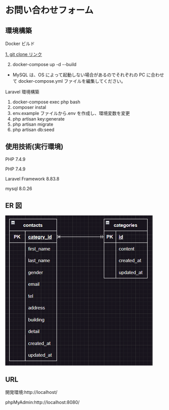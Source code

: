 # お問い合わせフォーム

## 環境構築

<P>Docker ビルド</P>

[1. git clone リンク](https://github.com/yoshikiakazawa/Test_ContactForm.git)

2. docker-compose up -d --build

- MySQL は、OS によって起動しない場合があるのでそれぞれの PC に合わせて docker-compose.yml ファイルを編集してください。

Laravel 環境構築

1. docker-compose exec php bash
2. composer instal
3. env.example ファイルから.env を作成し、環境変数を変更
4. php artisan key:generate
5. php artisan migrate
6. php artisan db:seed

## 使用技術(実行環境)

<P>PHP 7.4.9</P>PHP 7.4.9
<p>Laravel Framework 8.83.8</p>
<p>mysql 8.0.26</p>

## ER 図

![ER図](image.png)

## URL

<p>開発環境:http://localhost/</p>
<P>phpMyAdmin:http://localhost:8080/</P>
